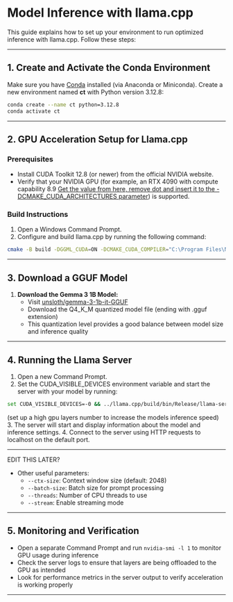 # Model Inference with llama.cpp

This guide explains how to set up your environment to run optimized inference with llama.cpp. Follow these steps:

---

## 1. Create and Activate the Conda Environment

Make sure you have [Conda](https://www.anaconda.com/docs/getting-started/miniconda/main) installed (via Anaconda or Miniconda). Create a new environment named **ct** with Python version 3.12.8:

```bash
conda create --name ct python=3.12.8
conda activate ct
```

---

## 2. GPU Acceleration Setup for Llama.cpp

### Prerequisites
- Install CUDA Toolkit 12.8 (or newer) from the official NVIDIA website.
- Verify that your NVIDIA GPU (for example, an RTX 4090 with compute capability 8.9 [Get the value from here, remove dot and insert it to the -DCMAKE_CUDA_ARCHITECTURES parameter](https://developer.nvidia.com/cuda-gpus)) is supported.

### Build Instructions
1. Open a Windows Command Prompt.
2. Configure and build llama.cpp by running the following command:
```bash
cmake -B build -DGGML_CUDA=ON -DCMAKE_CUDA_COMPILER="C:\Program Files\NVIDIA GPU Computing Toolkit\CUDA\v12.8\bin\nvcc.exe" -DCMAKE_CUDA_ARCHITECTURES="89" && cmake --build build --config Release
```

---

## 3. Download a GGUF Model

1. **Download the Gemma 3 1B Model:**
   - Visit [unsloth/gemma-3-1b-it-GGUF](https://huggingface.co/unsloth/gemma-3-1b-it-GGUF/tree/main)
   - Download the Q4_K_M quantized model file (ending with .gguf extension)
   - This quantization level provides a good balance between model size and inference quality

---

## 4. Running the Llama Server

1. Open a new Command Prompt.
2. Set the CUDA_VISIBLE_DEVICES environment variable and start the server with your model by running:
```bash
set CUDA_VISIBLE_DEVICES=-0 && ../llama.cpp/build/bin/Release/llama-server --model ../models/gemma-3-1b-it-Q4_K_M.gguf --n-gpu-layers 420
```
(set up a high gpu layers number to increase the models inference speed)
3. The server will start and display information about the model and inference settings.
4. Connect to the server using HTTP requests to localhost on the default port.

---

EDIT THIS LATER?

- Other useful parameters:
  - `--ctx-size`: Context window size (default: 2048)
  - `--batch-size`: Batch size for prompt processing
  - `--threads`: Number of CPU threads to use
  - `--stream`: Enable streaming mode

---

## 5. Monitoring and Verification

- Open a separate Command Prompt and run `nvidia-smi -l 1` to monitor GPU usage during inference
- Check the server logs to ensure that layers are being offloaded to the GPU as intended
- Look for performance metrics in the server output to verify acceleration is working properly

---